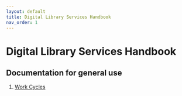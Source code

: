 ```yaml
---
layout: default
title: Digital Library Services Handbook
nav_order: 1
---
```

# Digital Library Services Handbook

## Documentation for general use

1. [Work Cycles](/work_cycles.md)
